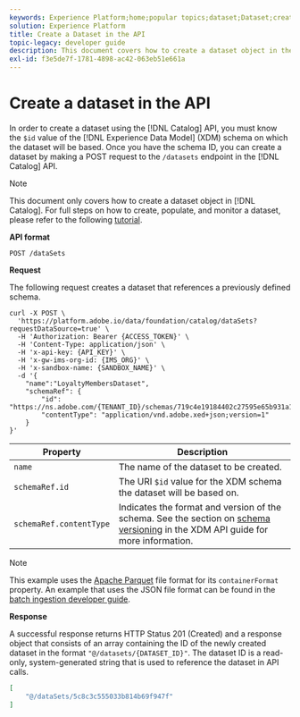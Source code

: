 ```yaml
---
keywords: Experience Platform;home;popular topics;dataset;Dataset;create a dataset;create dataset;enable dataset
solution: Experience Platform
title: Create a Dataset in the API
topic-legacy: developer guide
description: This document covers how to create a dataset object in the Catalog Service API.
exl-id: f3e5de7f-1781-4898-ac42-063eb51e661a
---
```

# Create a dataset in the API

In order to create a dataset using the [!DNL Catalog] API, you must know the `$id` value of the [!DNL Experience Data Model] (XDM) schema on which the dataset will be based. Once you have the schema ID, you can create a dataset by making a POST request to the `/datasets` endpoint in the [!DNL Catalog] API.

>[!NOTE]
>
>This document only covers how to create a dataset object in [!DNL Catalog]. For full steps on how to create, populate, and monitor a dataset, please refer to the following [tutorial](../datasets/create.md).

**API format**

```HTTP
POST /dataSets
```

**Request**

The following request creates a dataset that references a previously defined schema.

```SHELL
curl -X POST \
  'https://platform.adobe.io/data/foundation/catalog/dataSets?requestDataSource=true' \
  -H 'Authorization: Bearer {ACCESS_TOKEN}' \
  -H 'Content-Type: application/json' \
  -H 'x-api-key: {API_KEY}' \
  -H 'x-gw-ims-org-id: {IMS_ORG}' \
  -H 'x-sandbox-name: {SANDBOX_NAME}' \
  -d '{
    "name":"LoyaltyMembersDataset",
    "schemaRef": {
        "id": "https://ns.adobe.com/{TENANT_ID}/schemas/719c4e19184402c27595e65b931a142b",
        "contentType": "application/vnd.adobe.xed+json;version=1"
    }
}'
```

| Property | Description |
| --- | --- |
| `name` | The name of the dataset to be created. |
| `schemaRef.id` | The URI `$id` value for the XDM schema the dataset will be based on. |
| `schemaRef.contentType` | Indicates the format and version of the schema. See the section on [schema versioning](../../xdm/api/getting-started.md#versioning) in the XDM API guide for more information. |

>[!NOTE]
>
>This example uses the [Apache Parquet](https://parquet.apache.org/docs/) file format for its `containerFormat` property. An example that uses the JSON file format can be found in the [batch ingestion developer guide](../../ingestion/batch-ingestion/api-overview.md).

**Response**

A successful response returns HTTP Status 201 (Created) and a response object that consists of an array containing the ID of the newly created dataset in the format `"@/datasets/{DATASET_ID}"`. The dataset ID is a read-only, system-generated string that is used to reference the dataset in API calls.

```JSON
[
    "@/dataSets/5c8c3c555033b814b69f947f"
]
```
